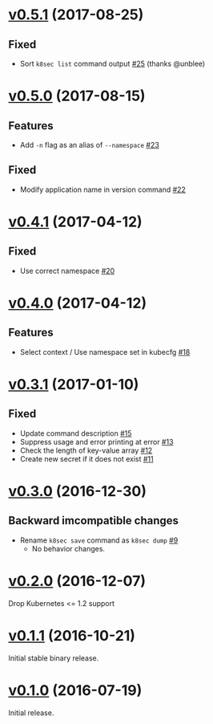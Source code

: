 # [v0.5.1](https://github.com/dtan4/k8sec/releases/tag/v0.5.1) (2017-08-25)

## Fixed

- Sort `k8sec list` command output [#25](https://github.com/dtan4/k8sec/pull/25) (thanks @unblee)

# [v0.5.0](https://github.com/dtan4/k8sec/releases/tag/v0.5.0) (2017-08-15)

## Features

- Add `-n` flag as an alias of `--namespace` [#23](https://github.com/dtan4/k8sec/pull/23)

## Fixed

- Modify application name in version command [#22](https://github.com/dtan4/k8sec/pull/22)

# [v0.4.1](https://github.com/dtan4/k8sec/releases/tag/v0.4.1) (2017-04-12)

## Fixed

- Use correct namespace [#20](https://github.com/dtan4/k8sec/pull/20)

# [v0.4.0](https://github.com/dtan4/k8sec/releases/tag/v0.4.0) (2017-04-12)

## Features

- Select context / Use namespace set in kubecfg [#18](https://github.com/dtan4/k8sec/pull/18)

# [v0.3.1](https://github.com/dtan4/k8sec/releases/tag/v0.3.1) (2017-01-10)

## Fixed

- Update command description [#15](https://github.com/dtan4/k8sec/pull/15)
- Suppress usage and error printing at error [#13](https://github.com/dtan4/k8sec/pull/13)
- Check the length of key-value array [#12](https://github.com/dtan4/k8sec/pull/12)
- Create new secret if it does not exist [#11](https://github.com/dtan4/k8sec/pull/11)

# [v0.3.0](https://github.com/dtan4/k8sec/releases/tag/v0.3.0) (2016-12-30)

## Backward imcompatible changes

- Rename `k8sec save` command as `k8sec dump` [#9](https://github.com/dtan4/k8sec/pull/9)
  - No behavior changes.

# [v0.2.0](https://github.com/dtan4/k8sec/releases/tag/v0.2.0) (2016-12-07)

Drop Kubernetes <= 1.2 support

# [v0.1.1](https://github.com/dtan4/k8sec/releases/tag/v0.1.1) (2016-10-21)

Initial stable binary release.

# [v0.1.0](https://github.com/dtan4/k8sec/releases/tag/v0.1.0) (2016-07-19)

Initial release.
